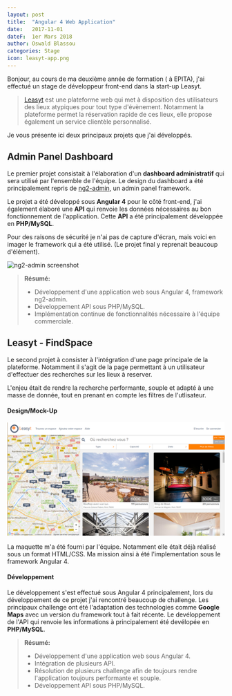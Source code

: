 ```yaml
---
layout: post
title:  "Angular 4 Web Application"
date:   2017-11-01
dateF:  1er Mars 2018
author: Oswald Blassou
categories: Stage
icon: leasyt-app.png
---
```



Bonjour, au cours de ma deuxième année de formation ( à EPITA), j'ai effectué un stage de développeur front-end dans la start-up Leasyt.

> [Leasyt](https://www.leasyt.com/index.html) est une plateforme web qui met à disposition des utilisateurs des lieux atypiques pour tout type d'évènement. Notamment la plateforme permet la réservation rapide de ces lieux, elle propose également un service clientèle personnalisé.

Je vous présente ici deux principaux projets que j'ai développés.

Admin Panel Dashboard
-------------
Le premier projet consistait à l'élaboration d'un **dashboard administratif** qui sera utilisé par l'ensemble de l'équipe.
 Le design du dashboard a été principalement repris de [ng2-admin](http://akveo.com/ng2-admin/#/pages/dashboard), un admin panel framework.

Le projet a été développé sous **Angular 4** pour le côté front-end, j'ai également élaboré une **API** qui renvoie les données  nécessaires au bon fonctionnement de l'application. Cette **API** a été principalement développée en **PHP/MySQL**.

Pour des raisons de sécurité je n'ai pas de capture d'écran, mais voici en imager le framework qui a été utilisé. (Le projet final y reprenait beaucoup d'élément).

 ![ng2-admin screenshot](https://camo.githubusercontent.com/2dc499a9333ca5534cba0593956e68d43c7f3f92/687474703a2f2f692e696d6775722e636f6d2f514b39417a486a2e6a7067)

> **Résumé:**
>
> - Développement d'une application web sous Angular 4, framework ng2-admin.
> - Développement API sous PHP/MySQL.
> - Implémentation continue de fonctionnalités nécessaire à l'équipe commerciale.


Leasyt - FindSpace
------------------------------

Le second projet à consister à l'intégration d'une page principale de la plateforme.
Notamment il s'agit de la page permettant à un utilisateur d'effectuer des recherches sur les lieux à reserver.

L'enjeu était de rendre la recherche performante, souple et adapté à une masse de donnée, tout en prenant en compte les filtres de l'utlisateur.



#### <i class="fa fa-lightbulb-o"></i>  **Design/Mock-Up**

![ng2-admin screenshot](/assets/image/leasyt-app.png)


La maquette m'a été fourni par l'équipe. Notamment elle était déjà réalisé sous un format HTML/CSS. Ma mission ainsi à été l'implementation sous le framework Angular 4.

#### <i class="fa fa-terminal"></i>  **Développement**

Le développement s'est effectué sous Angular 4 principalement, lors du développement de ce projet j'ai rencontré beaucoup de challenge.
Les principaux challenge ont été l'adaptation des technologies comme **Google Maps** avec un version du framework tout à fait récente.
Le devéloppement de l'API qui renvoie les informations à principalement été devélopée en **PHP/MySQL**.

> **Résumé:**
> - Développement d'une application web sous Angular 4.
> - Intégration de plusieurs API.
> - Résolution de plusieurs challenge afin de toujours rendre l'application toujours performante et souple.
> - Développement API sous PHP/MySQL.
